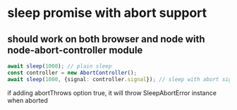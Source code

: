 # sleep promise with abort support

## should work on both browser and node with node-abort-controller module

```typescript
await sleep(1000); // plain sleep
const controller = new AbortController();
await sleep(1000, {signal: controller.signal}); // sleep with abort signal
```
if adding abortThrows option true, it will throw SleepAbortError instance when aborted
